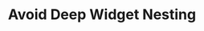 ---
created: 2023-09-15T21:33:06+05:30
updated: 2023-09-16T13:13:07+05:30
title: Avoid Deep Widget Nesting
share: "true"
---